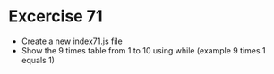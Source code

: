 # Excercise 71

* Create a new index71.js file
* Show the 9 times table from 1 to 10 using while (example 9 times 1 equals 1)
